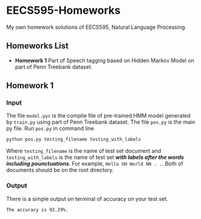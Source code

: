 # EECS595-Homeworks
My own homework solutions of EECS595, Natural Language Processing.

## Homeworks List
+ **Homework 1** Part of Speech tagging based on Hidden Markov Model on part of Penn Treebank dataset.

## Homework 1
### Input
The file `model.pyc` is the complie file of pre-trained HMM model generated by `train.py` using part of Penn Treebank dataset. The file `pos.py` is the main py file. Run `pos.py` in command line
```bash
python pos.py testing_filename testing_with_labels
```
Where `testing_filename` is the name of test set document and `testing_with_labels` is the name of test set ***with labels after the words including pounctuations***. For example, `Hello UH World NN . .`. Both of documents should be on the root directory.

### Output
There is a simple output on terminal of accuracy on your test set.
```bash
The accuracy is 92.29%.
```